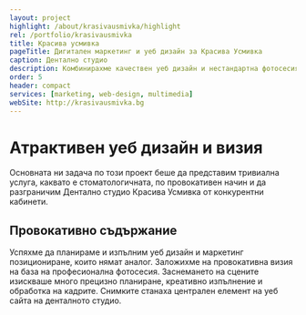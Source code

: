 ```yaml
---
layout: project
highlight: /about/krasivausmivka/highlight
rel: /portfolio/krasivausmivka
title: Красива усмивка
pageTitle: Дигитален маркетинг и уеб дизайн за Красива Усмивка
caption: Дентално студио
description: Комбинирахме качествен уеб дизайн и нестандартна фотосесия за представянето на дентално студио Красива Усмивка. 
order: 5
header: compact
services: [marketing, web-design, multimedia]
webSite: http://krasivausmivka.bg
---
```

# Атрактивен уеб дизайн и визия
Основната ни задача по този проект беше да представим тривиална услуга, каквато е стоматологичната, по провокативен начин и да разграничим Дентално студио Красива Усмивка от конкурентни кабинети. 

## Провокативно съдържание
Успяхме да планираме и изпълним уеб дизайн и маркетинг позициониране, които нямат аналог. Заложихме на провокативна визия на база на професионална фотосесия. Заснемането на сцените изискваше много прецизно планиране, креативно изпълнение и обработка на кадрите. Снимките станаха централен елемент на уеб сайта на денталното студио.